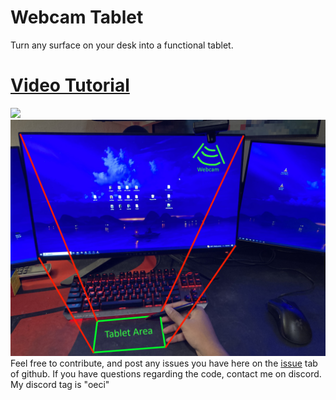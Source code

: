 # Webcam Tablet
Turn any surface on your desk into a functional tablet. 
<h1><a id="title" href="https://youtube.com" target="_blank">Video Tutorial</a></h1>
<img src="./resources/demo.gif"></img>
<img src="./resources/demo.png"></img>
Feel free to contribute, and post any issues you have here on the <a href="https://github.com/WarpRomo/webcam-tablet/issues">issue</a> tab of github. 
If you have questions regarding the code, contact me on discord. My discord tag is "oeci"
